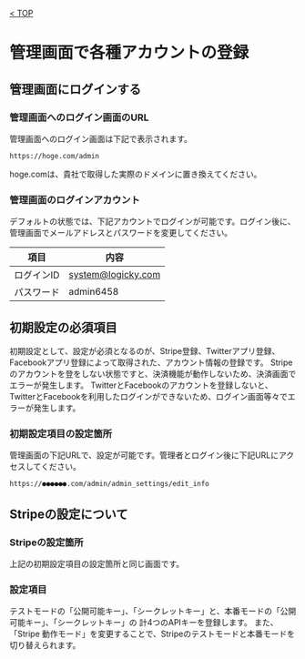 [< TOP](/README.md)

# 管理画面で各種アカウントの登録
## 管理画面にログインする
### 管理画面へのログイン画面のURL
管理画面へのログイン画面は下記で表示されます。

```
https://hoge.com/admin
```

hoge.comは、貴社で取得した実際のドメインに置き換えてください。

### 管理画面のログインアカウント
デフォルトの状態では、下記アカウントでログインが可能です。ログイン後に、管理画面でメールアドレスとパスワードを変更してください。

|項目|内容|
|----|----|
|ログインID|system@logicky.com|
|パスワード|admin6458|

## 初期設定の必須項目
初期設定として、設定が必須となるのが、Stripe登録、Twitterアプリ登録、Facebookアプリ登録によって取得された、アカウント情報の登録です。 Stripeのアカウントを登をしない状態ですと、決済機能が動作しないため、決済画面でエラーが発生します。 TwitterとFacebookのアカウントを登録しないと、TwitterとFacebookを利用したログインができないため、ログイン画面等々でエラーが発生します。

### 初期設定項目の設定箇所
管理画面の下記URLで、設定が可能です。管理者とログイン後に下記URLにアクセスしてください。

```
https://●●●●●●.com/admin/admin_settings/edit_info
```

## Stripeの設定について
### Stripeの設定箇所
上記の初期設定項目の設定箇所と同じ画面です。

### 設定項目
テストモードの「公開可能キー」、「シークレットキー」と、本番モードの「公開可能キー」、「シークレットキー」の 計4つのAPIキーを登録します。
また、「Stripe 動作モード」を変更することで、Stripeのテストモードと本番モードを切り替えられます。
